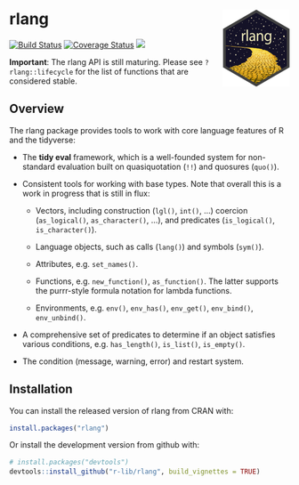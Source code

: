 rlang <img src="man/figures/rlang.png" align="right" />
=======================================================

[![Build Status](https://travis-ci.org/r-lib/rlang.svg?branch=master)](https://travis-ci.org/r-lib/rlang)
[![Coverage Status](https://codecov.io/gh/r-lib/rlang/branch/master/graph/badge.svg)](https://codecov.io/github/r-lib/rlang?branch=master)
![](https://img.shields.io/badge/lifecycle-maturing-blue.svg)

**Important**: The rlang API is still maturing. Please see
`?rlang::lifecycle` for the list of functions that are considered
stable.


## Overview

The rlang package provides tools to work with core language features
of R and the tidyverse:

*   The __tidy eval__ framework, which is a well-founded system for
    non-standard evaluation built on quasiquotation (`!!`) and
    quosures (`quo()`).

*   Consistent tools for working with base types. Note that overall
    this is a work in progress that is still in flux:

    * Vectors, including construction (`lgl()`, `int()`, ...)
      coercion (`as_logical()`, `as_character()`, ...), and
      predicates (`is_logical()`, `is_character()`).

    * Language objects, such as calls (`lang()`) and symbols (`sym()`).

    * Attributes, e.g. `set_names()`.

    * Functions, e.g. `new_function()`, `as_function()`. The latter
      supports the purrr-style formula notation for lambda functions.

    * Environments, e.g. `env()`, `env_has()`, `env_get()`, `env_bind()`,
      `env_unbind()`.

*   A comprehensive set of predicates to determine if an object satisfies
    various conditions, e.g. `has_length()`, `is_list()`, `is_empty()`.

*   The condition (message, warning, error) and restart system.


## Installation

You can install the released version of rlang from CRAN with:

```r
install.packages("rlang")
```

Or install the development version from github with:

```r
# install.packages("devtools")
devtools::install_github("r-lib/rlang", build_vignettes = TRUE)
```
